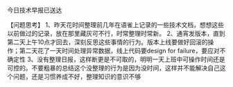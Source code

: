 今日技术早报已送达

【问题思考】
1、昨天花时间整理前几年在语雀上记录的一些技术文档，想想这些以前做过的记录，放在那里藏灰可不行，时常整理时常新。
2、通宵发版本，直到第二天上午10点才回去，深刻反思这些事情的行为。版本上线要做好回滚的操作；第二天花了一天时间处理异常数据，线上代码要design for failure，要应对不确定性
3、没有整理日报，这样断更是不可取的，明明一天上班中可操作时间还是可控的。不要粗暴的总结这个没整理的行为是因为没时间，这样并不能解决自己这个问题，还是习惯养成不好，整理知识的意识不够